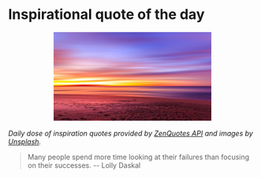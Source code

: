 # Inspirational quote of the day

<p align="center">
    <img src="./data/photo.jpeg" alt="Beautiful nature photo" width="320" height="180">
</p>

*Daily dose of inspiration quotes provided by [ZenQuotes API](https://zenquotes.io/) and images by [Unsplash](https://unsplash.com/).*

> Many people spend more time looking at their failures than focusing on their successes.
> -- Lolly Daskal
